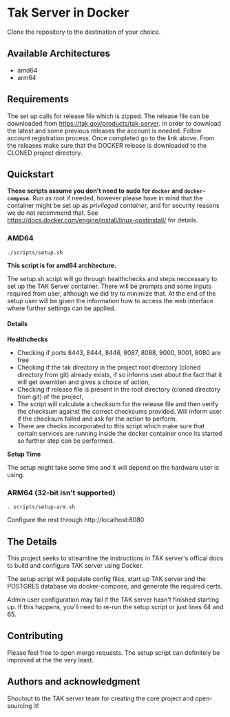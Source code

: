 # Tak Server in Docker

Clone the repository to the destination of your choice.

## Available Architectures
* amd64
* arm64

## Requirements
The set up calls for release file which is zipped. The release file can be downloaded from https://tak.gov/products/tak-server.
In order to download the latest and some previous releases the account is needed. Follow account registration process. Once completed go to the link above.
From the releases make sure that the DOCKER release is downloaded to the CLONED project directory.

## Quickstart 
**These scripts assume you don't need to sudo for `docker` and `docker-compose`.**
Run as root if needed, however please have in mind that the container might be set up as _privileged container_, and for security reasons we do not recommend that.
See https://docs.docker.com/engine/install/linux-postinstall/ for details.

### AMD64
```
./scripts/setup.sh
```
**This script is for amd64 architecture.**

The setup.sh script will go through healthchecks and steps neccessary to set up the TAK Server container. There will be prompts and some inputs required from user, although we did try to minimize that.
At the end of the setup user will be given the information how to access the web interface where further settings can be applied.

#### Details
**Healthchecks**
* Checking if ports 8443, 8444, 8446, 8087, 8088, 9000, 9001, 8080 are free
* Checking if the tak directory in the project root directory (cloned directory from git) already exists, if so informs user about the fact that it will get overriden and gives a choice of action,
* Checking if release file is present in the root directory (cloned directory from git) of the project,
* The script will calculate a checksum for the release file and then verify the checksum against the correct checksums provided. Will inform user if the checksum failed and ask for the action to perform.
* There are checks incorporated to this script which make sure that certain services are running inside the docker container once its started so further step can be performed.

**Setup Time**

The setup might take some time and it will depend on the hardware user is using.


### ARM64 (32-bit isn't supported)
```
. scripts/setup-arm.sh
```
Configure the rest through http://localhost:8080

## The Details
This project seeks to streamline the instructions in TAK server's offical docs to build and configure TAK server using Docker.

The setup script will populate config files, start up TAK server and the POSTGRES database via docker-compose, and generate the required certs.

Admin user configuration may fail if the TAK server hasn't finished starting up. If this happens, you'll need to re-run the setup script or just lines 64 and 65.

## Contributing
Please feel free to open merge requests. The setup script can definitely be improved at the the very least.

## Authors and acknowledgment
Shoutout to the TAK server team for creating the core project and open-sourcing it!